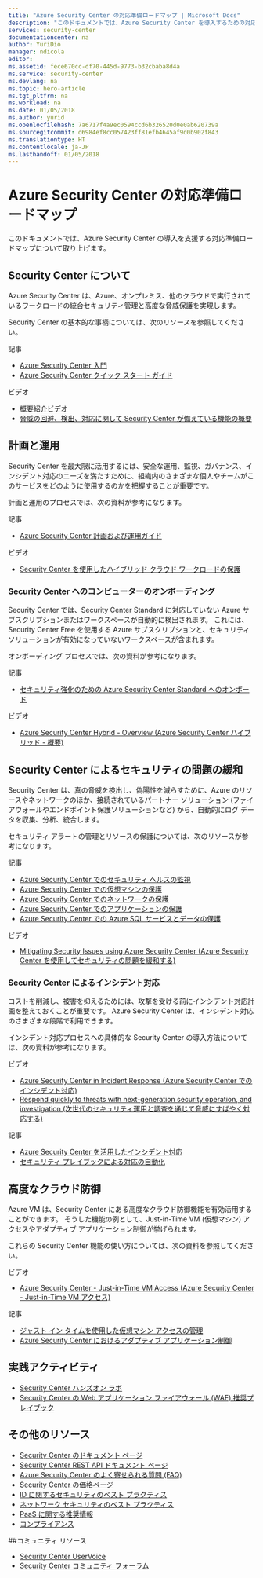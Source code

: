 ```yaml
---
title: "Azure Security Center の対応準備ロードマップ | Microsoft Docs"
description: "このドキュメントでは、Azure Security Center を導入するための対応準備ロードマップについて取り上げます。"
services: security-center
documentationcenter: na
author: YuriDio
manager: ndicola
editor: 
ms.assetid: fece670cc-df70-445d-9773-b32cbaba8d4a
ms.service: security-center
ms.devlang: na
ms.topic: hero-article
ms.tgt_pltfrm: na
ms.workload: na
ms.date: 01/05/2018
ms.author: yurid
ms.openlocfilehash: 7a6717f4a9ec0594ccd6b326520d0e0ab620739a
ms.sourcegitcommit: d6984ef8cc057423ff81efb4645af9d0b902f843
ms.translationtype: HT
ms.contentlocale: ja-JP
ms.lasthandoff: 01/05/2018
---
```

# <a name="azure-security-center-readiness-roadmap"></a>Azure Security Center の対応準備ロードマップ
このドキュメントでは、Azure Security Center の導入を支援する対応準備ロードマップについて取り上げます。

## <a name="understanding-security-center"></a>Security Center について
Azure Security Center は、Azure、オンプレミス、他のクラウドで実行されているワークロードの統合セキュリティ管理と高度な脅威保護を実現します。 

Security Center の基本的な事柄については、次のリソースを参照してください。

記事
* [Azure Security Center 入門](https://docs.microsoft.com/azure/security-center/security-center-intro)
* [Azure Security Center クイック スタート ガイド](https://docs.microsoft.com/azure/security-center/security-center-get-started)

ビデオ
* [概要紹介ビデオ](https://azure.microsoft.com/resources/videos/introduction-to-azure-security-center/)
* [脅威の回避、検出、対応に関して Security Center が備えている機能の概要](https://azure.microsoft.com/resources/videos/azurecon-2015-new-azure-security-center-helps-you-prevent-detect-and-respond-to-threats/)

## <a name="planning-and-operations"></a>計画と運用
Security Center を最大限に活用するには、安全な運用、監視、ガバナンス、インシデント対応のニーズを満たすために、組織内のさまざまな個人やチームがこのサービスをどのように使用するのかを把握することが重要です。

計画と運用のプロセスでは、次の資料が参考になります。


記事
* [Azure Security Center 計画および運用ガイド](https://docs.microsoft.com/azure/security-center/security-center-planning-and-operations-guide)

ビデオ
* [Security Center を使用したハイブリッド クラウド ワークロードの保護](https://mva.microsoft.com/training-courses/hybrid-cloud-workload-protection-with-azure-security-center-18173?l=X4WqTA3jE_1106218965)

### <a name="onboarding-computers-to-security-center"></a>Security Center へのコンピューターのオンボーディング
Security Center では、Security Center Standard に対応していない Azure サブスクリプションまたはワークスペースが自動的に検出されます。 これには、Security Center Free を使用する Azure サブスクリプションと、セキュリティ ソリューションが有効になっていないワークスペースが含まれます。

オンボーディング プロセスでは、次の資料が参考になります。

記事
* [セキュリティ強化のための Azure Security Center Standard へのオンボード](https://docs.microsoft.com/azure/security-center/security-center-onboarding)

ビデオ
* [Azure Security Center Hybrid - Overview (Azure Security Center ハイブリッド - 概要)](https://youtu.be/NMa4L_M597k)

## <a name="mitigating-security-issues-using-security-center"></a>Security Center によるセキュリティの問題の緩和
Security Center は、真の脅威を検出し、偽陽性を減らすために、Azure のリソースやネットワークのほか、接続されているパートナー ソリューション (ファイアウォールやエンドポイント保護ソリューションなど) から、自動的にログ データを収集、分析、統合します。

セキュリティ アラートの管理とリソースの保護については、次のリソースが参考になります。

記事    
* [Azure Security Center でのセキュリティ ヘルスの監視](https://docs.microsoft.com/azure/security-center/security-center-monitoring)
* [Azure Security Center での仮想マシンの保護](https://docs.microsoft.com/azure/security-center/security-center-virtual-machine-recommendations)
* [Azure Security Center でのネットワークの保護](https://docs.microsoft.com/azure/security-center/security-center-network-recommendations)
* [Azure Security Center でのアプリケーションの保護](https://docs.microsoft.com/azure/security-center/security-center-application-recommendations)
* [Azure Security Center での Azure SQL サービスとデータの保護](https://docs.microsoft.com/azure/security-center/security-center-sql-service-recommendations)


ビデオ   
* [Mitigating Security Issues using Azure Security Center (Azure Security Center を使用してセキュリティの問題を緩和する)](https://channel9.msdn.com/Blogs/Azure-Security-Videos/Mitigating-Security-Issues-using-Azure-Security-Center)

### <a name="security-center-for-incident-response"></a>Security Center によるインシデント対応
コストを削減し、被害を抑えるためには、攻撃を受ける前にインシデント対応計画を整えておくことが重要です。 Azure Security Center は、インシデント対応のさまざまな段階で利用できます。

インシデント対応プロセスへの具体的な Security Center の導入方法については、次の資料が参考になります。

ビデオ  
* [Azure Security Center in Incident Response (Azure Security Center でのインシデント対応)](https://channel9.msdn.com/Blogs/Azure-Security-Videos/Azure-Security-Center-in-Incident-Response)
* [Respond quickly to threats with next-generation security operation, and investigation (次世代のセキュリティ運用と調査を通じて脅威にすばやく対応する)](https://youtu.be/e8iFCz5RM4g)

記事    
* [Azure Security Center を活用したインシデント対応](https://docs.microsoft.com/azure/security-center/security-center-incident-response)
* [セキュリティ プレイブックによる対応の自動化](https://docs.microsoft.com/azure/security-center/security-center-playbooks)

## <a name="advanced-cloud-defense"></a>高度なクラウド防御

Azure VM は、Security Center にある高度なクラウド防御機能を有効活用することができます。 そうした機能の例として、Just-in-Time VM (仮想マシン) アクセスやアダプティブ アプリケーション制御が挙げられます。

これらの Security Center 機能の使い方については、次の資料を参照してください。

ビデオ   
* [Azure Security Center - Just-in-Time VM Access (Azure Security Center - Just-in-Time VM アクセス)](https://youtu.be/UOQb2FcdQnU)

記事    
* [ジャスト イン タイムを使用した仮想マシン アクセスの管理](https://docs.microsoft.com/azure/security-center/security-center-just-in-time)
* [Azure Security Center におけるアダプティブ アプリケーション制御](https://docs.microsoft.com/azure/security-center/security-center-adaptive-application)

## <a name="hands-on-activities"></a>実践アクティビティ

* [Security Center ハンズオン ラボ](https://www.microsoft.com/handsonlabs/SelfPacedLabs/?storyGuid=78871abf-6f35-4aa0-840f-d801f5cdbd72)
* [Security Center の Web アプリケーション ファイアウォール (WAF) 推奨プレイブック](https://gallery.technet.microsoft.com/ASC-Playbook-Protect-38bd47ff)

## <a name="additional-resources"></a>その他のリソース
* [Security Center のドキュメント ページ](https://docs.microsoft.com/azure/security-center/)
* [Security Center REST API ドキュメント ページ](https://msdn.microsoft.com/library/mt704034.aspx)
* [Azure Security Center のよく寄せられる質問 (FAQ)](https://docs.microsoft.com/azure/security-center/security-center-faq)
* [Security Center の価格ページ](https://azure.microsoft.com/pricing/details/security-center/)
* [ID に関するセキュリティのベスト プラクティス](https://docs.microsoft.com/azure/security/azure-security-identity-management-best-practices)
* [ネットワーク セキュリティのベスト プラクティス](https://docs.microsoft.com/azure/security/azure-security-network-security-best-practices)
* [PaaS に関する推奨情報](https://docs.microsoft.com/azure/security/security-paas-deployments)
* [コンプライアンス](https://www.microsoft.com/trustcenter/Compliance/Due-Diligence-Checklist)

##<a name="community-resources"></a>コミュニティ リソース

* [Security Center UserVoice](https://feedback.azure.com/forums/347535-azure-security-center)
* [Security Center コミュニティ フォーラム](https://social.msdn.microsoft.com/Forums/azure/en-US/home?forum=AzureSecurityCenter)



